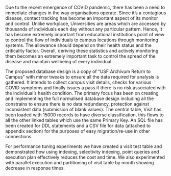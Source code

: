 Due to the recent emergence of COVID pandemic, there has been a need to immediate changes in the way organisations operate. Since it’s a contagious disease, contact tracking has become an important aspect of its monitor and control. Unlike workplace, Universities are areas which are accessed by thousands of individuals each
day without any particular pattern. Hence, It has become extremely important from educational institutions point of view to control the flow of individuals to campus locations through monitoring systems. The allowance should depend on their health status and the criticality factor. Overall, deriving these statistics and actively monitoring them becomes an extremely important task to control the spread of the disease and maintain wellbeing of every individual.

The proposed database design is a copy of “USF Archivum Return to Campus” with minor tweaks to ensure all the data required for analysis is gathered. It intends to collect campus visit details, checks for various COVID symptoms and finally issues a pass if there is no risk associated with the individual’s health condition. The primary focus has been on creating and implementing the full normalised database design including all the constrains to ensure there is no data redundancy, protection against inconsistent data (submission of blank values). The central table, Visit has been loaded with 15000 records to have diverse classification, this flows to all the other linked tables which use the same Primary Key. An SQL file has been created for DDL statements and a CSV file for data (attached to appendix section) for the purposes of easy migration/re-use in other connections.

For performance tuning experiments we have created a visit test table and demonstrated how using indexing, selectivity indexing, point queries and execution plan
effectively reduces the cost and time. We also experimented with parallel execution and partitioning of visit table by month showing decrease in response times.
